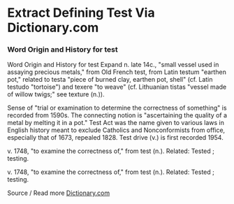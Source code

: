 # Extract Defining Test Via Dictionary.com


### Word Origin and History for test
Word Origin and History for test Expand
n.
late 14c., "small vessel used in assaying precious metals," from Old French test, from Latin testum "earthen pot," related to testa "piece of burned clay, earthen pot, shell" (cf. Latin testudo "tortoise") and texere "to weave" (cf. Lithuanian tistas "vessel made of willow twigs;" see texture (n.)). 

Sense of "trial or examination to determine the correctness of something" is recorded from 1590s. The connecting notion is "ascertaining the quality of a metal by melting it in a pot." Test Act was the name given to various laws in English history meant to exclude Catholics and Nonconformists from office, especially that of 1673, repealed 1828. Test drive (v.) is first recorded 1954.

v.
1748, "to examine the correctness of," from test (n.). Related: Tested ; testing.

v.
1748, "to examine the correctness of," from test (n.). Related: Tested ; testing.

Source / Read more [Dictionary.com](http://www.dictionary.com/browse/test)
